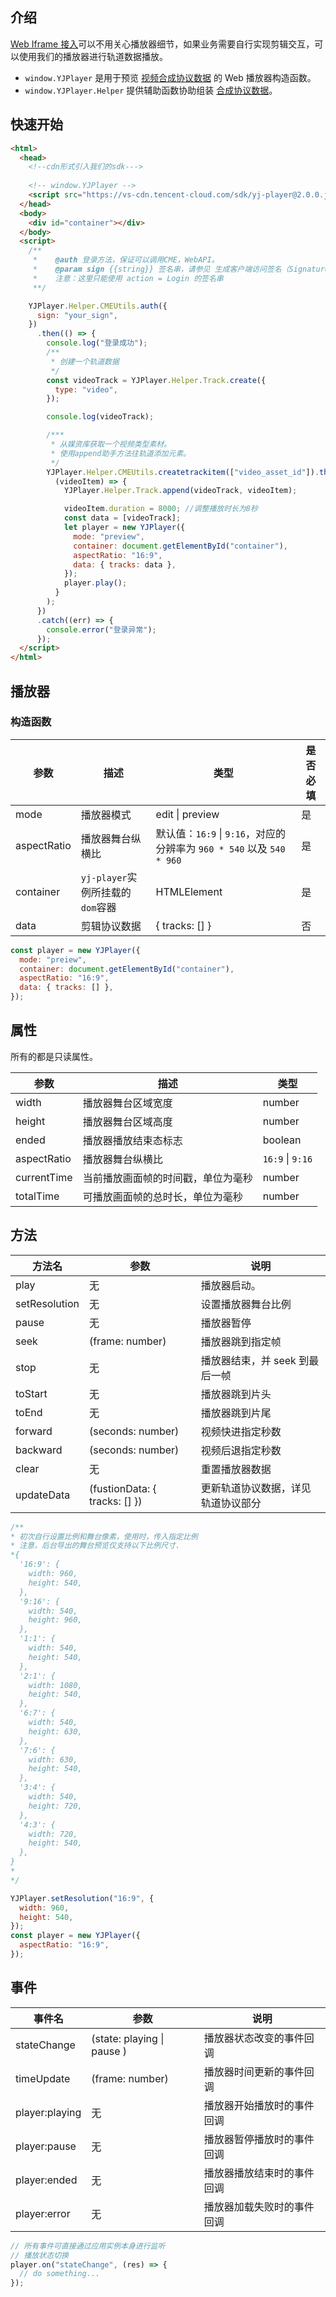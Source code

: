 ## 介绍

[Web Iframe 接入](https://cloud.tencent.com/document/product/1156/65099)可以不用关心播放器细节，如果业务需要自行实现剪辑交互，可以使用我们的播放器进行轨道数据播放。

- `window.YJPlayer` 是用于预览 [视频合成协议数据](https://cloud.tencent.com/document/product/1156/78225) 的 Web 播放器构造函数。
- `window.YJPlayer.Helper` 提供辅助函数协助组装 [合成协议数据](https://cloud.tencent.com/document/product/1156/78225)。

## 快速开始
```html
<html>
  <head>
    <!--cdn形式引入我们的sdk--->
    
    <!-- window.YJPlayer -->
    <script src="https://vs-cdn.tencent-cloud.com/sdk/yj-player@2.0.0.js"></script>
  </head>
  <body>
    <div id="container"></div>
  </body>
  <script>
    /**
     *    @auth 登录方法，保证可以调用CME，WebAPI。
     *    @param sign {{string}} 签名串，请参见 生成客户端访问签名（Signature） https://cloud.tencent.com/document/product/1156/50898。
     *    注意：这里只能使用 action = Login 的签名串
     **/

    YJPlayer.Helper.CMEUtils.auth({
      sign: "your_sign",
    })
      .then(() => {
        console.log("登录成功");
        /**
         * 创建一个轨道数据
         */
        const videoTrack = YJPlayer.Helper.Track.create({
          type: "video",
        });

        console.log(videoTrack);

        /***
         * 从媒资库获取一个视频类型素材。
         * 使用append助手方法往轨道添加元素。
         */
        YJPlayer.Helper.CMEUtils.createtrackitem(["video_asset_id"]).then(
          (videoItem) => {
            YJPlayer.Helper.Track.append(videoTrack, videoItem);

            videoItem.duration = 8000; //调整播放时长为8秒
            const data = [videoTrack];
            let player = new YJPlayer({
              mode: "preview",
              container: document.getElementById("container"),
              aspectRatio: "16:9",
              data: { tracks: data },
            });
            player.play();
          }
        );
      })
      .catch((err) => {
        console.error("登录异常");
      });
  </script>
</html>
```

## 播放器

### 构造函数

| 参数        | 描述                               | 类型                                                                  | 是否必填 |
| ----------- | ---------------------------------- | --------------------------------------------------------------------- | -------- |
| mode        | 播放器模式 | edit \| preview                                                       | 是       |
| aspectRatio | 播放器舞台纵横比 | 默认值：`16:9` \| `9:16`，对应的分辨率为 `960 * 540` 以及 `540 * 960` | 是       |
| container   | `yj-player`实例所挂载的`dom`容器 | HTMLElement | 是       |
| data        | 剪辑协议数据 | { tracks: [] }                                                        | 否       |

```js
const player = new YJPlayer({
  mode: "preiew",
  container: document.getElementById("container"),
  aspectRatio: "16:9",
  data: { tracks: [] },
});
```

## 属性

所有的都是只读属性。

| 参数        | 描述                                 | 类型             |
| ----------- | ------------------------------------ | ---------------- |
| width       | 播放器舞台区域宽度                 | number           |
| height      | 播放器舞台区域高度                 | number           |
| ended       | 播放器播放结束态标志               | boolean          |
| aspectRatio | 播放器舞台纵横比                   | `16:9` \| `9:16` |
| currentTime | 当前播放画面帧的时间戳，单位为毫秒 | number           |
| totalTime   | 可播放画面帧的总时长，单位为毫秒   | number           |

## 方法

| 方法名        | 参数                          | 说明                                 |
| ------------- | ----------------------------- | ------------------------------------ |
| play          | 无                            | 播放器启动。                         |
| setResolution | 无                            | 设置播放器舞台比例                 |
| pause         | 无                            | 播放器暂停                         |
| seek          | (frame: number)               | 播放器跳到指定帧                   |
| stop          | 无                            | 播放器结束，并 seek 到最后一帧     |
| toStart       | 无                            | 播放器跳到片头                     |
| toEnd         | 无                            | 播放器跳到片尾                     |
| forward       | (seconds: number)             | 视频快进指定秒数                   |
| backward      | (seconds: number)             | 视频后退指定秒数                   |
| clear         | 无                            | 重置播放器数据                     |
| updateData    | (fustionData: { tracks: [] }) | 更新轨道协议数据，详见轨道协议部分 |

```js
/**
* 初次自行设置比例和舞台像素，使用时，传入指定比例
* 注意，后台导出的舞台预览仅支持以下比例尺寸.
*{
  '16:9': {
    width: 960,
    height: 540,
  },
  '9:16': {
    width: 540,
    height: 960,
  },
  '1:1': {
    width: 540,
    height: 540,
  },
  '2:1': {
    width: 1080,
    height: 540,
  },
  '6:7': {
    width: 540,
    height: 630,
  },
  '7:6': {
    width: 630,
    height: 540,
  },
  '3:4': {
    width: 540,
    height: 720,
  },
  '4:3': {
    width: 720,
    height: 540,
  },
}
*
*/

YJPlayer.setResolution("16:9", {
  width: 960,
  height: 540,
});
const player = new YJPlayer({
  aspectRatio: "16:9",
});
```

## 事件

| 事件名         | 参数                       | 说明                         |
| -------------- | -------------------------- | ---------------------------- |
| stateChange    | (state: playing \| pause ) | 播放器状态改变的事件回调   |
| timeUpdate     | (frame: number)            | 播放器时间更新的事件回调   |
| player:playing | 无                         | 播放器开始播放时的事件回调 |
| player:pause   | 无                         | 播放器暂停播放时的事件回调 |
| player:ended   | 无                         | 播放器播放结束时的事件回调 |
| player:error   | 无                         | 播放器加载失败时的事件回调 |

```js
// 所有事件可直接通过应用实例本身进行监听
// 播放状态切换
player.on("stateChange", (res) => {
  // do something...
});
```
